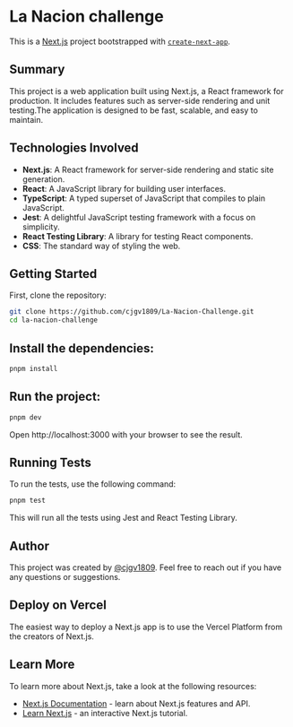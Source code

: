 # La Nacion challenge

This is a [Next.js](https://nextjs.org) project bootstrapped with [`create-next-app`](https://nextjs.org/docs/app/api-reference/cli/create-next-app).

## Summary

This project is a web application built using Next.js, a React framework for production. It includes features such as server-side rendering and unit testing.The application is designed to be fast, scalable, and easy to maintain.

## Technologies Involved

- **Next.js**: A React framework for server-side rendering and static site generation.
- **React**: A JavaScript library for building user interfaces.
- **TypeScript**: A typed superset of JavaScript that compiles to plain JavaScript.
- **Jest**: A delightful JavaScript testing framework with a focus on simplicity.
- **React Testing Library**: A library for testing React components.
- **CSS**: The standard way of styling the web.

## Getting Started

First, clone the repository:

```bash
git clone https://github.com/cjgv1809/La-Nacion-Challenge.git
cd la-nacion-challenge
```

## Install the dependencies:
```bash
pnpm install
```

## Run the project:
```bash
pnpm dev
```

Open http://localhost:3000 with your browser to see the result.

## Running Tests
To run the tests, use the following command:

```bash
pnpm test
```

This will run all the tests using Jest and React Testing Library.

## Author
This project was created by [@cjgv1809](https://www.github.com/cjgv1809). Feel free to reach out if you have any questions or suggestions.

## Deploy on Vercel
The easiest way to deploy a Next.js app is to use the Vercel Platform from the creators of Next.js.

## Learn More
To learn more about Next.js, take a look at the following resources:

- [Next.js Documentation](https://nextjs.org/docs) - learn about Next.js features and API.
- [Learn Next.js](https://nextjs.org/learn) - an interactive Next.js tutorial.